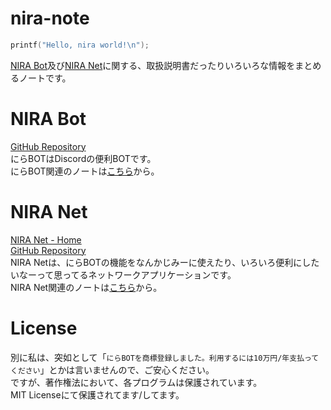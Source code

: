 # nira-note
```c
printf("Hello, nira world!\n");
```
[NIRA Bot](https://github.com/team-i2021/nira_bot)及び[NIRA Net](https://nira.f5.si)に関する、取扱説明書だったりいろいろな情報をまとめるノートです。

# NIRA Bot
[GitHub Repository](https://github.com/team-i2021/nira_bot)  
にらBOTはDiscordの便利BOTです。  
にらBOT関連のノートは[こちら](bot/index)から。

# NIRA Net
[NIRA Net - Home](https://nira.f5.si)  
[GitHub Repository](https://github.com/nattyan-tv/nira_net)  
NIRA Netは、にらBOTの機能をなんかじみーに使えたり、いろいろ便利にしたいなーって思ってるネットワークアプリケーションです。  
NIRA Net関連のノートは[こちら](net/index)から。

# License
別に私は、突如として「`にらBOTを商標登録しました。利用するには10万円/年支払ってください`」とかは言いませんので、ご安心ください。  
ですが、著作権法において、各プログラムは保護されています。  
MIT Licenseにて保護されてます/してます。
